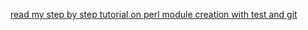 [read my step by step tutorial on perl module creation with test and git](tutorial/tutorial-english.md)
